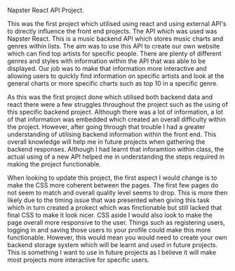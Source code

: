Napster React API Project.

This was the first project which utilised using react and using external API's to directly influence the front end projects. The API
which was used was Napster React. This is a music backend API which stores music charts and genres within lists. The aim was to use 
this API to create our own website which can find top artists for specific people. There are plenty of different genres and styles 
with information within the API that was able to be displayed. Our job was to make that information more interactive and allowing 
users to quickly find information on specific artists and look at the general charts or more specific charts such as top 10 in a 
specific genre.

As this was the first project done which utilised both backend data and react there were a few struggles throughout the project such
as the using of this specific backend project. Although there was a lot of information, a lot of that information was embedded which
created an overall difficulty within the project. However, after going through that trouble I had a greater understanding of 
utilising backend information within the front end. This overall knowledge will help me in future projects when gathering the 
backend responses. Although I had learnt that inforamtion within class, the actual using of a new API helped me in understanding the
steps required in making the project functionable.

When looking to update this project, the first aspect I would change is to make the CSS more coherent between the pages. The first few pages do not seem to match and overall quality level seems to drop. This is more then likely due to the timing issue that was presented when giving this task which in turn created a prokect which was finctionable but still lacked that final CSS to make it look nicer. 
CSS aside I would also look to make the page overall more responsive to the user. Things such as registering users, logging in and saving those users to your profile could make this more functionable. However, this would mean you would need to create your own backend storage system which will be learnt and used in future projects. This is something I want to use in future projects as I believe it will make most projects more interactive for specific users. 

